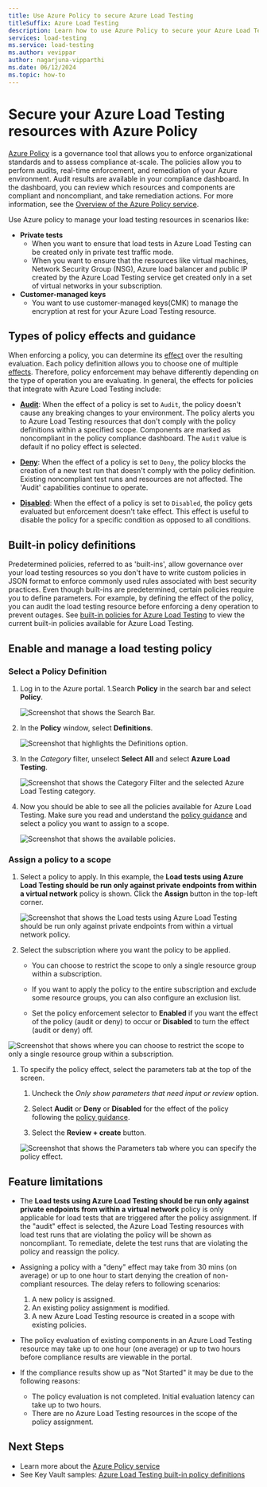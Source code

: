 ```yaml
---
title: Use Azure Policy to secure Azure Load Testing 
titleSuffix: Azure Load Testing
description: Learn how to use Azure Policy to secure your Azure Load Testing resources 
services: load-testing
ms.service: load-testing
ms.author: vevippar
author: nagarjuna-vipparthi
ms.date: 06/12/2024
ms.topic: how-to
---
```

  
# Secure your Azure Load Testing resources with Azure Policy

[Azure Policy](../governance/policy/overview.md) is a governance tool that allows you to enforce organizational standards and to assess compliance at-scale. The policies allow you to perform audits, real-time enforcement, and remediation of your Azure environment. Audit results are available in your compliance dashboard. In the dashboard, you can review which resources and components are compliant and noncompliant, and take remediation actions. For more information, see the [Overview of the Azure Policy service](../governance/policy/overview.md). 

Use Azure policy to manage your load testing resources in scenarios like:

- **Private tests**
  - When you want to ensure that load tests in Azure Load Testing can be created only in private test traffic mode. 
  - When you want to ensure that the resources like virtual machines, Network Security Group (NSG), Azure load balancer and public IP created by the Azure Load Testing service get created only in a set of virtual networks in your subscription. 
- **Customer-managed keys**
  - You want to use customer-managed keys(CMK) to manage the encryption at rest for your Azure Load Testing resource. 

## Types of policy effects and guidance

When enforcing a policy, you can determine its [effect](../governance/policy/policy-glossary.md#effect) over the resulting evaluation. Each policy definition allows you to choose one of multiple [effects](../governance/policy/concepts/effect-basics.md). Therefore, policy enforcement may behave differently depending on the type of operation you are evaluating. In general, the effects for policies that integrate with Azure Load Testing include:

- [**Audit**](../governance/policy/concepts/effects.md#audit): When the effect of a policy is set to `Audit`, the policy doesn't cause any breaking changes to your environment. The policy alerts you to Azure Load Testing resources that don't comply with the policy definitions within a specified scope. Components are marked as noncompliant in the policy compliance dashboard. The `Audit` value is default if no policy effect is selected. 

- [**Deny**](../governance/policy/concepts/effects.md#deny): When the effect of a policy is set to `Deny`, the policy blocks the creation of a new test run that doesn't comply with the policy definition. Existing noncompliant test runs and resources are not affected. The 'Audit' capabilities continue to operate.

- [**Disabled**](../governance/policy/concepts/effects.md#disabled): When the effect of a policy is set to `Disabled`, the policy gets evaluated but enforcement doesn't take effect. This effect is useful to disable the policy for a specific condition as opposed to all conditions.

## Built-in policy definitions

Predetermined policies, referred to as 'built-ins', allow governance over your load testing resources so you don't have to write custom policies in JSON format to enforce commonly used rules associated with best security practices. Even though built-ins are predetermined, certain policies require you to define parameters. For example, by defining the effect of the policy, you can audit the load testing resource before enforcing a deny operation to prevent outages. See [built-in policies for Azure Load Testing](../governance/policy/samples/built-in-policies.md#azure-load-testing) to view the current built-in policies available for Azure Load Testing. 

## Enable and manage a load testing policy

### Select a Policy Definition

1. Log in to the Azure portal.
1.Search **Policy** in the search bar and select **Policy**.

    ![Screenshot that shows the Search Bar.](media/how-to-use-azure-policy/search-policy.png)

1. In the **Policy** window, select **Definitions**.

    ![Screenshot that highlights the Definitions option.](media/how-to-use-azure-policy/select-definitions.png)

1. In the *Category* filter, unselect **Select All** and select **Azure Load Testing**.

    ![Screenshot that shows the Category Filter and the selected Azure Load Testing category.](media/how-to-use-azure-policy/select-category.png)

1. Now you should be able to see all the policies available for Azure Load Testing. Make sure you read and understand the [policy guidance](#types-of-policy-effects-and-guidance) and select a policy you want to assign to a scope.  

    ![Screenshot that shows the available policies.](media/how-to-use-azure-policy/search-policy.png)

### Assign a policy to a scope

1. Select a policy to apply. In this example, the **Load tests using Azure Load Testing should be run only against private endpoints from within a virtual network** policy is shown. Click the **Assign** button in the top-left corner.

    ![Screenshot that shows the Load tests using Azure Load Testing should be run only against private endpoints from within a virtual network policy.](media/how-to-use-azure-policy/select-policy.png)
  
1. Select the subscription where you want the policy to be applied.

	- You can choose to restrict the scope to only a single resource group within a subscription.
	    
	- If you want to apply the policy to the entire subscription and exclude some resource groups, you can also configure an exclusion list.
	    
	- Set the policy enforcement selector to **Enabled** if you want the effect of the policy (audit or deny) to occur or **Disabled** to turn the effect (audit or deny) off. 

![Screenshot that shows where you can choose to restrict the scope to only a single resource group within a subscription.](media/how-to-use-azure-policy/select-policy-scope.png)

1. To specify the policy effect, select the parameters tab at the top of the screen.
	
	1. Uncheck the *Only show parameters that need input or review* option.
	
	1. Select **Audit** or **Deny** or **Disabled** for the effect of the policy following the [policy guidance](#types-of-policy-effects-and-guidance).
	
	1. Select the **Review + create** button. 

    ![Screenshot that shows the Parameters tab where you can specify the policy effect.](media/how-to-use-azure-policy/select-policy-effect.png)

## Feature limitations

- The **Load tests using Azure Load Testing should be run only against private endpoints from within a virtual network** policy is only applicable for load tests that are triggered after the policy assignment. If the "audit" effect is selected, the Azure Load Testing resources with load test runs that are violating the policy will be shown as noncompliant. To remediate, delete the test runs that are violating the policy and reassign the policy. 

- Assigning a policy with a "deny" effect may take from 30 mins (on average) or up to one hour to start denying the creation of non-compliant resources. The delay refers to following scenarios:
  1. A new policy is assigned.
  2. An existing policy assignment is modified.
  3. A new Azure Load Testing resource is created in a scope with existing policies.

- The policy evaluation of existing components in an Azure Load Testing resource may take up to one hour (one average) or up to two hours before compliance results are viewable in the portal.

- If the compliance results show up as "Not Started" it may be due to the following reasons:
  - The policy evaluation is not completed. Initial evaluation latency can take up to two hours.
  - There are no Azure Load Testing resources in the scope of the policy assignment.

## Next Steps

- Learn more about the [Azure Policy service](../governance/policy/overview.md)
- See Key Vault samples: [Azure Load Testing built-in policy definitions](../governance/policy/samples/built-in-policies.md#azure-load-testing)
